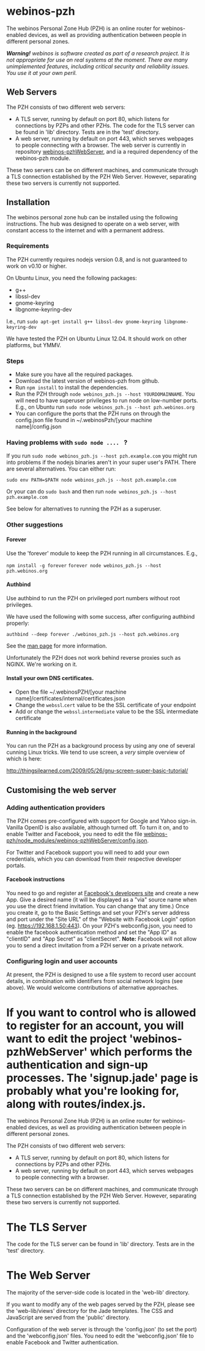 webinos-pzh
===========

The webinos Personal Zone Hub (PZH) is an online router for webinos-enabled devices, as well as providing
authentication between people in different personal zones.

_**Warning!** webinos is software created as part of a research project. It is not appropriate for use on real systems at the moment.  There are many unimplemented features, including critical security and reliability issues.  You use it at your own peril._


## Web Servers

The PZH consists of two different web servers:

* A TLS server, running by default on port 80, which listens for connections by PZPs and other PZHs.  The code for the TLS server can be found in 'lib' directory.  Tests are in the 'test' directory.
* A web server, running by default on port 443, which serves webpages to people connecting with a browser.  The web server is currently in repository [webinos-pzhWebServer](https://github.com/webinos/webinos-pzhWebServer), and ia a required dependency of the webinos-pzh
module.

These two servers can be on different machines, and communicate through a TLS connection
established by the PZH Web Server.  However, separating these two servers is currently not supported.

## Installation

The webinos personal zone hub can be installed using the following instructions.  The hub was designed to operate on a web server, with constant access to the internet and with a permanent address.

### Requirements

The PZH currently requires nodejs version 0.8, and is not guaranteed to work on v0.10 or higher.

On Ubuntu Linux, you need the following packages:

* g++
* libssl-dev
* gnome-keyring
* libgnome-keyring-dev

I.e., run `sudo apt-get install g++ libssl-dev gnome-keyring libgnome-keyring-dev`

We have tested the PZH on Ubuntu Linux 12.04.  It should work on other platforms, but YMMV.

### Steps

* Make sure you have all the required packages.
* Download the latest version of webinos-pzh from github.
* Run `npm install` to install the dependencies.
* Run the PZH through `node webinos_pzh.js --host YOURDOMAINNAME`.  You will need to have superuser privileges to run node on low-number ports.  E.g., on Ubuntu run `sudo node webinos_pzh.js --host pzh.webinos.org`
* You can configure the ports that the PZH runs on through the config.json file found in ~/.webinosPzh/[your machine name]/config.json

### Having problems with `sudo node .... ` ?

If you run `sudo node webinos_pzh.js --host pzh.example.com` you might run into problems if the nodejs binaries aren't in your super user's PATH.  There are several alternatives.  You can either run:

`sudo env PATH=$PATH node webinos_pzh.js --host pzh.example.com`

Or your can do `sudo bash` and then run `node webinos_pzh.js --host pzh.example.com`

See below for alternatives to running the PZH as a superuser.

### Other suggestions


#### Forever 

Use the 'forever' module to keep the PZH running in all circumstances.  E.g., 

`npm install -g forever`
`forever node webinos_pzh.js --host pzh.webinos.org`

#### Authbind

Use authbind to run the PZH on privileged port numbers without root privileges.  

We have used the following with some success, after configuring authbind properly:

`authbind --deep forever ./webinos_pzh.js --host pzh.webinos.org`

See the [man page](http://manpages.ubuntu.com/manpages/hardy/man1/authbind.1.html) for more information.

Unfortunately the PZH does not work behind reverse proxies such as NGINX.  We're working on it.


#### Install your own DNS certificates.

* Open the file ~/.webinosPZH/[your machine name]/certificates/internal/certificates.json
* Change the `webssl`.`cert` value to be the SSL certificate of your endpoint
* Add or change the `webssl`.`intermediate` value to be the SSL intermediate certificate


#### Running in the background

You can run the PZH as a background process by using any one of several cunning Linux tricks.  We tend to use screen, a _very_ simple overview of which is here:

http://thingsilearned.com/2009/05/26/gnu-screen-super-basic-tutorial/


## Customising the web server

### Adding authentication providers

The PZH comes pre-configured with support for Google and Yahoo sign-in.  Vanilla OpenID is also available, although turned off.  To turn it on, and to enable Twitter and Facebook, you need to edit the file [webinos-pzh/node_modules/webinos-pzhWebServer/config.json](https://github.com/webinos/webinos-pzhWebServer/blob/master/config.json).  

For Twitter and Facebook support you will need to add your own credentials, which you can download from their respective developer portals.

#### Facebook instructions
You need to go and register at [Facebook's developers site](https://developers.facebook.com/) and create a new App.
Give a desired name (it will be displayed as a "via" source name when you use the direct friend invitation. You can change that any time.)
Once you create it, go to the Basic Settings and set your PZH's server address and port under the "Site URL" of the "Website with Facebook Login" option (eg. https://192.168.1.50:443).
On your PZH's webconfig.json, you need to enable the facebook authentication method and set the "App ID" as "clientID" and "App Secret" as "clientSecret".
**Note:** Facebook will not allow you to send a direct invitation from a PZH server on a private network.

### Configuring login and user accounts

At present, the PZH is designed to use a file system to record user account details, in combination with identifiers from social network logins (see above).  We would welcome contributions of alternative approaches.

If you want to control who is allowed to register for an account, you will want to edit the project 'webinos-pzhWebServer' which performs the authentication and sign-up processes.  The 'signup.jade' page is probably what you're looking for, along with routes/index.js.
=======
The webinos Personal Zone Hub (PZH) is an online router for webinos-enabled devices, as well as providing authentication between people in different personal zones.

The PZH consists of two different web servers:

* A TLS server, running by default on port 80, which listens for connections by PZPs and other PZHs.
* A web server, running by default on port 443, which serves webpages to people connecting with a browser.

These two servers can be on different machines, and communicate through a TLS connection established by the PZH Web Server.  However, separating these two servers is currently not supported.

The TLS Server
==============

The code for the TLS server can be found in 'lib' directory.  Tests are in the 'test' directory.

The Web Server
==============

The majority of the server-side code is located in the 'web-lib' directory.

If you want to modify any of the web pages served by the PZH, please see the 'web-lib/views' directory for the Jade templates.  The CSS and JavaScript are served from the 'public' directory.

Configuration of the web server is through the 'config.json' (to set the port) and the 'webconfig.json' files.  You need to edit the 'webconfig.json' file to enable Facebook and Twitter authentication.
